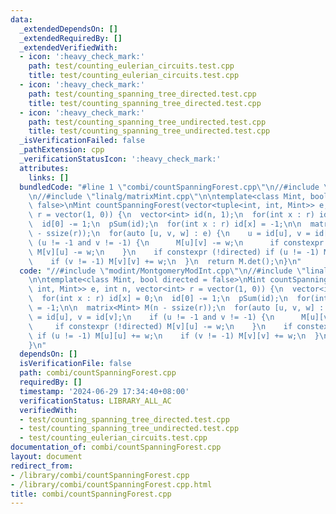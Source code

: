```yaml
---
data:
  _extendedDependsOn: []
  _extendedRequiredBy: []
  _extendedVerifiedWith:
  - icon: ':heavy_check_mark:'
    path: test/counting_eulerian_circuits.test.cpp
    title: test/counting_eulerian_circuits.test.cpp
  - icon: ':heavy_check_mark:'
    path: test/counting_spanning_tree_directed.test.cpp
    title: test/counting_spanning_tree_directed.test.cpp
  - icon: ':heavy_check_mark:'
    path: test/counting_spanning_tree_undirected.test.cpp
    title: test/counting_spanning_tree_undirected.test.cpp
  _isVerificationFailed: false
  _pathExtension: cpp
  _verificationStatusIcon: ':heavy_check_mark:'
  attributes:
    links: []
  bundledCode: "#line 1 \"combi/countSpanningForest.cpp\"\n//#include \"modint/MontgomeryModInt.cpp\"\
    \n//#include \"linalg/matrixMint.cpp\"\n\ntemplate<class Mint, bool directed =\
    \ false>\nMint countSpanningForest(vector<tuple<int, int, Mint>> e, int n, vector<int>\
    \ r = vector(1, 0)) {\n  vector<int> id(n, 1);\n  for(int x : r) id[x] = 0;\n\
    \  id[0] -= 1;\n  pSum(id);\n  for(int x : r) id[x] = -1;\n\n  matrix<Mint> M(n\
    \ - ssize(r));\n  for(auto [u, v, w] : e) {\n    u = id[u], v = id[v];\n    if\
    \ (u != -1 and v != -1) {\n      M[u][v] -= w;\n      if constexpr (!directed)\
    \ M[v][u] -= w;\n    }\n    if constexpr (!directed) if (u != -1) M[u][u] += w;\n\
    \    if (v != -1) M[v][v] += w;\n  }\n  return M.det();\n}\n"
  code: "//#include \"modint/MontgomeryModInt.cpp\"\n//#include \"linalg/matrixMint.cpp\"\
    \n\ntemplate<class Mint, bool directed = false>\nMint countSpanningForest(vector<tuple<int,\
    \ int, Mint>> e, int n, vector<int> r = vector(1, 0)) {\n  vector<int> id(n, 1);\n\
    \  for(int x : r) id[x] = 0;\n  id[0] -= 1;\n  pSum(id);\n  for(int x : r) id[x]\
    \ = -1;\n\n  matrix<Mint> M(n - ssize(r));\n  for(auto [u, v, w] : e) {\n    u\
    \ = id[u], v = id[v];\n    if (u != -1 and v != -1) {\n      M[u][v] -= w;\n \
    \     if constexpr (!directed) M[v][u] -= w;\n    }\n    if constexpr (!directed)\
    \ if (u != -1) M[u][u] += w;\n    if (v != -1) M[v][v] += w;\n  }\n  return M.det();\n\
    }\n"
  dependsOn: []
  isVerificationFile: false
  path: combi/countSpanningForest.cpp
  requiredBy: []
  timestamp: '2024-06-29 17:34:40+08:00'
  verificationStatus: LIBRARY_ALL_AC
  verifiedWith:
  - test/counting_spanning_tree_directed.test.cpp
  - test/counting_spanning_tree_undirected.test.cpp
  - test/counting_eulerian_circuits.test.cpp
documentation_of: combi/countSpanningForest.cpp
layout: document
redirect_from:
- /library/combi/countSpanningForest.cpp
- /library/combi/countSpanningForest.cpp.html
title: combi/countSpanningForest.cpp
---
```

